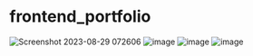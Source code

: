 ﻿# frontend_portfolio
![Screenshot 2023-08-29 072606](https://github.com/IIIIIlll/frontend_portfolio/assets/119638960/f6fc26b4-0c4b-4888-b7d7-722142508180)
![image](https://github.com/IIIIIlll/frontend_portfolio/assets/119638960/4be018d8-e14f-4735-ad53-3b1de99d561b)
![image](https://github.com/IIIIIlll/frontend_portfolio/assets/119638960/79e08439-2af0-4e3b-a7d8-d41d281cee98)
![image](https://github.com/IIIIIlll/frontend_portfolio/assets/119638960/5326394d-51e6-4780-a657-438e46de0bcd)
